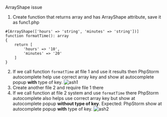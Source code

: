 ArrayShape issue
1. Create function that returns array and has ArrayShape attribute, save it as func1.php
````
#[ArrayShape(['hours' => 'string', 'minutes' => 'string'])]
function formatTime(): array
{
    return [
        'hours' => '10',
        'minutes' => '20'
    ]
}
````
2. If we call function `formatTime` at file 1 and use it results then PhpStorm autocomplete help use correct array key and 
show at autocomplete popup **with** type of key.
![ash1](https://user-images.githubusercontent.com/939122/130180516-eeef7a6e-ee8d-4d85-b791-3d487c4212a5.png)
3. Create another file 2 and require file 1 there
4. If we call function at file 2 system and use `formatTime` there PhpStorm autocomplete also helps 
use correct array key but show at autocomplete popup **without type of key**. 
Expected: PhpStorm show at autocomplete popup **with** type of key.
![ash2](https://user-images.githubusercontent.com/939122/130180524-f1503e6b-5784-40c1-9ab7-a09bab669ffa.png)

